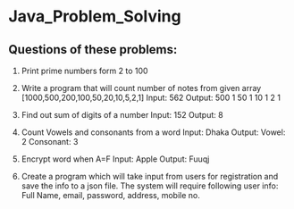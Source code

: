 # Java_Problem_Solving
## Questions of these problems:
1. Print prime numbers form 2 to 100
2. Write a program that will count number of notes from given array
[1000,500,200,100,50,20,10,5,2,1]
Input: 562
Output: 
500 1
50 1
10 1
2 1

3.  Find out sum of digits of a number
Input: 152
Output: 8

4. Count Vowels and consonants from a word
Input: Dhaka
Output:
Vowel: 2
Consonant: 3

5. Encrypt word when A=F
Input: Apple
Output: Fuuqj

6. Create a program which will take input from users for registration and save the info to a json file. The system will require following user info:
Full Name, email, password, address, mobile no.
